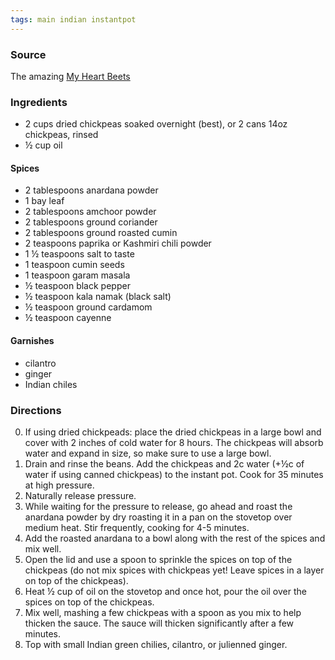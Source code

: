 ```yaml
---
tags: main indian instantpot
---
```


### Source
The amazing [My Heart Beets](https://myheartbeets.com/instant-pot-punjabi-chikar-cholay/#wprm-recipe-container-19249)

### Ingredients
* 2 cups dried chickpeas soaked overnight (best), or 2 cans 14oz chickpeas, rinsed
* ½ cup oil

#### Spices
* 2 tablespoons anardana powder
* 1 bay leaf
* 2 tablespoons amchoor powder
* 2 tablespoons ground coriander
* 2 tablespoons ground roasted cumin
* 2 teaspoons paprika or Kashmiri chili powder
* 1 ½ teaspoons salt to taste
* 1 teaspoon cumin seeds
* 1 teaspoon garam masala
* ½ teaspoon black pepper
* ½ teaspoon kala namak (black salt)
* ½ teaspoon ground cardamom
* ½ teaspoon cayenne

#### Garnishes
* cilantro
* ginger
* Indian chiles

### Directions
0. If using dried chickpeads: place the dried chickpeas in a large bowl and cover with 2 inches of cold water for 8 hours. The chickpeas will absorb water and expand in size, so make sure to use a large bowl.
0. Drain and rinse the beans. Add the chickpeas and 2c water (+½c of water if using canned chickpeas) to the instant pot. Cook for 35 minutes at high pressure.
0. Naturally release pressure.
0. While waiting for the pressure to release, go ahead and roast the anardana powder by dry roasting it in a pan on the stovetop over medium heat. Stir frequently, cooking for 4-5 minutes.
0. Add the roasted anardana to a bowl along with the rest of the spices and mix well.
0. Open the lid and use a spoon to sprinkle the spices on top of the chickpeas (do not mix spices with chickpeas yet! Leave spices in a layer on top of the chickpeas).
0. Heat ½ cup of oil on the stovetop and once hot, pour the oil over the spices on top of the chickpeas.
0. Mix well, mashing a few chickpeas with a spoon as you mix to help thicken the sauce. The sauce will thicken significantly after a few minutes. 
0. Top with small Indian green chilies, cilantro, or julienned ginger.